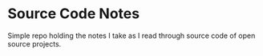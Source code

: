 # Source Code Notes
Simple repo holding the notes I take as I read through source code of open source projects.  